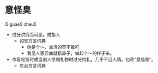



# 意怪臭
i5 guae5 cheu5
+ 过分讲究而可恶，或指人
  * 如皋方言词典
    - 她是个～，粪浇的菜不敢吃
    - 看见人家舀粪就捂鼻子，做起个～的样子来。
+ 作客吃饭时或当别人馈赠礼物时过分拘礼，几乎不近人情。也称“意怪兽”。
  * 东台方言词典

